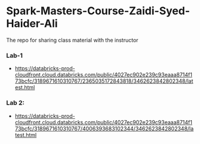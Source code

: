 # Spark-Masters-Course-Zaidi-Syed-Haider-Ali
The repo for sharing class material with the instructor

### Lab-1
- https://databricks-prod-cloudfront.cloud.databricks.com/public/4027ec902e239c93eaaa8714f173bcfc/3189671610310767/2365035172843818/3462623842802348/latest.html


### Lab 2:
- https://databricks-prod-cloudfront.cloud.databricks.com/public/4027ec902e239c93eaaa8714f173bcfc/3189671610310767/4006393683102344/3462623842802348/latest.html
